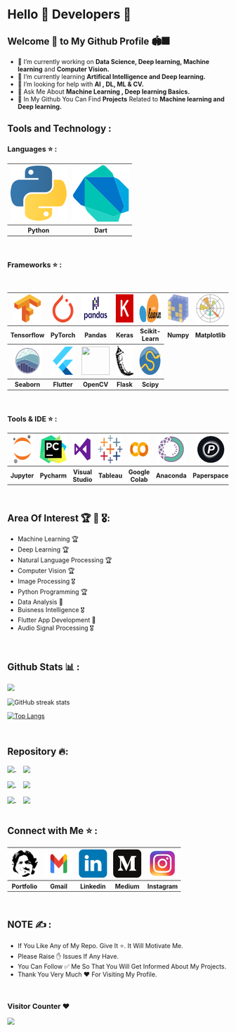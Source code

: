 # Hello 👋 Developers 🧠

## Welcome 🤝 to My Github Profile 🏟🎆

- 🔭 I’m currently working on <b>Data Science, Deep learning, Machine learning</b> and <b>Computer Vision.</b>
- 🌱 I’m currently learning <b>Artifical Intelligence and Deep learning.</b>
- 🤔 I’m looking for help with <b>AI , DL, ML & CV.</b>
- 💬 Ask Me About <b>Machine Learning , Deep learning Basics.</b>
- 🌟 In My Github You Can Find <b>Projects</b> Related to <b>Machine learning and Deep learning.</b><br>

## Tools and Technology :

### Languages ⭐ :
<table>
  <tr>
    <th><a href="https://www.python.org/"><img src="Images/python-icon.svg"></a></th>
    <th><a href="https://dart.dev/" ><img src="Images/dart.svg"></a></th> 
  </tr>
  <tr>
    <th>Python</th>
    <th>Dart</th> 
  </tr>
</table><br>

### Frameworks ⭐ :
<table>
  <tr>
    <th><a href="https://www.tensorflow.org/" target="_blank"><img src="Images/tensorflow-icon.svg" height="64" width="64"></a></th>
    <th><a href="https://pytorch.org/tutorials/" target="_blank"><img src="Images/pytorch-icon.svg" height="64" width="64"></a></th> 
    <th><a href="https://pandas.pydata.org/" target="_blank"><img src="Images/pandas2.png" height="64" width="68"></a></th>
    <th><a href="https://keras.io/" target="_blank"><img src="Images/keras.svg" height="64" width="64"></a></th>
    <th><a href="https://scikit-learn.org/" target="_blank"><img src="Images/scikit-learn2.svg" height="64" width="64"></a></th>
    <th><a href="https://numpy.org/" target="_blank"><img src="Images/numpy-icon.svg" height="64" width="64"></a></th>
    <th><a href="https://matplotlib.org/" target="_blank"><img src="Images/Matplotlib_icon.svg" height="64" width="64"></a></th>
  </tr>
  <tr>
    <th>Tensorflow</th>
    <th>PyTorch</th>
    <th>Pandas</th>
    <th>Keras</th>
    <th>Scikit-Learn</th>
    <th>Numpy</th>
    <th>Matplotlib</th>
  </tr>
  &nbsp&nbsp
  <tr>
    <th><a href="https://seaborn.pydata.org/" target="_blank"><img src="Images/seaborn2.svg" height="64" width="64"></a></th>
    <th><a href="https://flutter.dev/" target="_blank"><img src="Images/flutter.svg" height="64" width="64"></a></th>
    <th><a href="https://docs.opencv.org/master/"><img src="https://opencv.org/wp-content/uploads/2020/07/OpenCV_logo_no_text_.png" height="64" width="64"></a></th>
    <th><a href="https://flask.palletsprojects.com/en/2.0.x/" target="_blank"><img src="Images/flask.png" height="68" width="64"></a></th>
    <th><a href="https://www.scipy.org/docs.html" target="_blank"><img src="Images/scipy.png" height="64" width="68"></a></th>
  </tr>
  <tr>
    <th>Seaborn</th>
    <th>Flutter</th>
    <th>OpenCV</th>
    <th>Flask</th>
    <th>Scipy</th>
  </tr>
</table><br>

### Tools & IDE ⭐ :
<table>
  <tr>
    <th><a href="https://jupyter.org/" target="_blank"><img src="Images/jupyter-icon.svg" height="64" width="64"></a></th>
    <th><a href="https://www.jetbrains.com/pycharm/" target="_blank"><img src="Images/pycharm.svg" height="64" width="64"></a></th> 
    <th><a href="https://code.visualstudio.com/" target="_blank"><img src="Images/visual-studio.png" height="64" width="64"></a></th>
    <th><a href="https://www.tableau.com/" target="_blank"><img src="Images/tableau.svg" height="64" width="64"></a></th>
    <th><a href="https://colab.research.google.com/" target="_blank"><img src="Images/google-colab.png" height="64" width="64"></a></th>
    <th><a href="https://www.anaconda.com/" target="_blank"><img src="Images/anaconda.png" height="64" width="64"></a></th>
    <th><a href="https://www.paperspace.com/" target="_blank"><img src="Images/paperspace2.jpg" height="64" width="64"></a></th>
    <th><a href="https://git-scm.com/doc" target="_blank"><img src="https://git-scm.com/images/logos/downloads/Git-Icon-1788C.png" height="64" width="64"></a></th>
  </tr>
  <tr>
    <th>Jupyter</th>
    <th>Pycharm</th>
    <th>Visual Studio</th>
    <th>Tableau</th>
    <th>Google Colab</th>
    <th>Anaconda</th>
    <th>Paperspace</th>
    <th>Git</th>
  </tr>
</table><br>

## Area Of Interest 🏆 🏅 🎖: 

- Machine Learning 🏆
- Deep Learning 🏆
- Natural Language Processing 🏆
- Computer Vision 🏆
- Image Processing 🎖
- Python Programming 🏆
- Data Analysis 🏅
- Buisness Intelligence 🎖
- Flutter App Development 🏅
- Audio Signal Processing 🎖

<br>

## Github Stats 📊 :
<img src="https://github-readme-stats.vercel.app/api?username=manthan89-py&&show_icons=true&title_color=dbf6e9&icon_color=c31432&text_color=64dfdf&bg_color=240b36">

![GitHub streak stats](https://github-readme-streak-stats.herokuapp.com/?user=manthan89-py&bg_color=272343)

[![Top Langs](https://github-readme-stats.vercel.app/api/top-langs/?username=manthan89-py&layout=compact&title_color=eac8af&icon_color=9f5f80&text_color=feffde&bg_color=132743)](https://github.com/anuraghazra/github-readme-stats)

<br>

## Repository 🔥:
<div>
<a href="https://github.com/manthan89-py/plant-disease-detection">
  <img align="center" src="https://github-readme-stats.vercel.app/api/pin/?username=manthan89-py&repo=plant-disease-detection&title_color=f0c38e&icon_color=f88f01&text_color=fff3e6&bg_color=000000" />
</a>
&nbsp &nbsp
<a href="https://github.com/manthan89-py/InfyTq-Coding-Questions">
  <img align="center" src="https://github-readme-stats.vercel.app/api/pin/?username=manthan89-py&repo=InfyTq-Coding-Questions&title_color=f0c38e&icon_color=f88f01&text_color=fff3e6&bg_color=000000" />
</a>
</div>

<div>
<br>
<a href="https://github.com/manthan89-py/Image-Creation-Using-GANs">
  <img align="center" src="https://github-readme-stats.vercel.app/api/pin/?username=manthan89-py&repo=Image-Creation-Using-GANs&title_color=f0c38e&icon_color=f88f01&text_color=fff3e6&bg_color=000000" />
</a>
&nbsp &nbsp
<a href="https://github.com/manthan89-py/The-Spark-Foundation-Data-Science">
  <img align="center" src="https://github-readme-stats.vercel.app/api/pin/?username=manthan89-py&repo=The-Spark-Foundation-Data-Science&title_color=f0c38e&icon_color=f88f01&text_color=fff3e6&bg_color=000000" />
</a>
<br>
</div>

<div>
 <br>
<a href="https://github.com/manthan89-py/Fake_News_detection">
  <img align="center" src="https://github-readme-stats.vercel.app/api/pin/?username=manthan89-py&repo=Fake_News_detection&title_color=f0c38e&icon_color=f88f01&text_color=fff3e6&bg_color=000000" />
</a>
&nbsp &nbsp
<a href="https://github.com/manthan89-py/Heart-Disease-Prediction">
  <img align="center" src="https://github-readme-stats.vercel.app/api/pin/?username=manthan89-py&repo=Heart-Disease-Prediction&title_color=f0c38e&icon_color=f88f01&text_color=fff3e6&bg_color=000000" />
</a>
<br>
</div><br>


## Connect with Me ⭐ :
<table>
  <tr>
    <th><a href="https://manthan-bhikadiya.wixsite.com/profile" target="_blank"><img src="Images/manthan logo.jpg"  height="64" width="64"></a></th>
    <th><a href="mailto: bhikadiyamanthan@gmail.com" target="_blank"><img src="Images/Gmail-Logo..svg"  height="64" width="64"></a></th>
    <th><a href="https://www.linkedin.com/in/manthanbhikadiya" target="_blank"><img src="Images/linkedin-tile.svg"  height="64" width="64"></a></th>
    <th><a href="https://manthan-bhikadiya.medium.com/" target="_blank"><img src="Images/medium.svg"  height="64" width="64"></a></th>
    <th><a href="https://www.instagram.com/manthan.bhikadiya" target="_blank"><img src="Images/instagram.png"  height="64" width="64"></a></th>
  </tr>
  <tr>
    <th>Portfolio</th>
    <th>Gmail</th>
    <th>Linkedin</th> 
    <th>Medium</th>
    <th>Instagram</th>
  </tr>
</table><br>


## NOTE ✍️ :
- If You Like Any of My Repo. Give It ⭐. It Will Motivate Me. <br>
- Please Raise ✋ Issues If Any Have. <br>
- You Can Follow ✅ Me So That You Will Get Informed About My Projects. <br>
- Thank You Very Much ❤️ For Visiting My Profile.

<br>


### Visitor Counter ❤️
<p align="left"> 
  <img src="https://profile-counter.glitch.me/manthan89-py/count.svg" />
</p>






